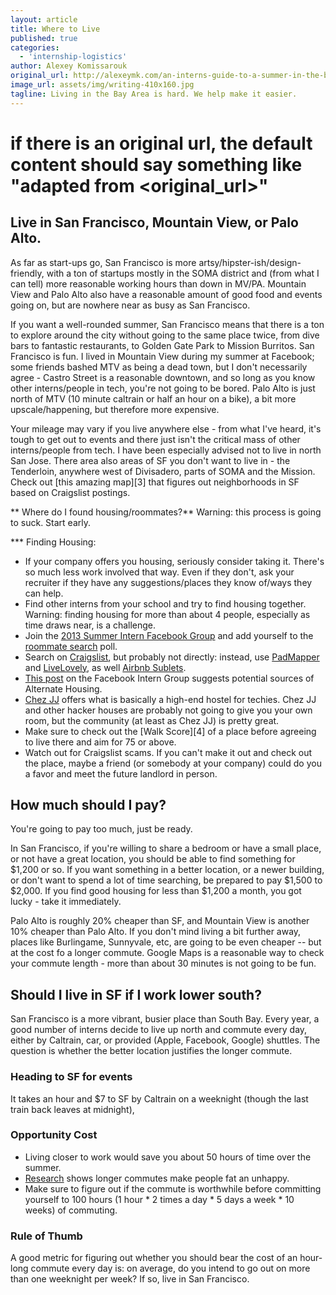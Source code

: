 ```yaml
---
layout: article
title: Where to Live
published: true
categories:
  - 'internship-logistics'
author: Alexey Komissarouk
original_url: http://alexeymk.com/an-interns-guide-to-a-summer-in-the-bay-area/
image_url: assets/img/writing-410x160.jpg
tagline: Living in the Bay Area is hard. We help make it easier.
---
```


# if there is an original url, the default content should say something like "adapted from <original_url>"

## Live in San Francisco, Mountain View, or Palo Alto.
As far as start-ups go, San Francisco is more artsy/hipster-ish/design-friendly, with a ton of startups mostly in the SOMA district and (from what I can tell) more reasonable working hours than down in MV/PA.  Mountain View and Palo Alto also have a reasonable amount of good food and events going on, but are nowhere near as busy as San Francisco.

If you want a well-rounded summer, San Francisco means that there is a ton to explore around the city without going to the same place twice, from dive bars to fantastic restaurants, to Golden Gate Park to Mission Burritos.  San Francisco is fun.  I lived in Mountain View during my summer at Facebook; some friends bashed MTV as being a dead town, but I don't necessarily agree - Castro Street is a reasonable downtown, and so long as you know other interns/people in tech, you're not going to be bored. Palo Alto is just north of MTV (10 minute caltrain or half an hour on a bike), a bit more upscale/happening, but therefore more expensive.

Your mileage may vary if you live anywhere else - from what I've heard, it's tough to get out to events and there just isn't the critical mass of other interns/people from tech.  I have been especially advised not to live in north San Jose.  There area also areas of SF you don't want to live in - the Tenderloin, anywhere west of Divisadero, parts of SOMA and the Mission. Check out [this amazing map][3] that figures out neighborhoods in SF based on Craigslist postings.

** Where do I found housing/roommates?**
Warning: this process is going to suck. Start early.

*** Finding Housing:

- If your company offers you housing, seriously consider taking it. There's so much less work involved that way.  Even if they don't, ask your recruiter if they have any suggestions/places they know of/ways they can help.
- Find other interns from your school and try to find housing together. Warning: finding housing for more than about 4 people, especially as time draws near, is a challenge.
- Join the [2013 Summer Intern Facebook Group](https://www.facebook.com/groups/210814239033807/) and add yourself to the [roommate search](https://www.facebook.com/questions/251394174975813/?qa_ref=qd) poll.
- Search on [Craigslist](http://craigslist.org), but probably not directly: instead, use [PadMapper](http://padmapper.com) and [LiveLovely](http://livelovely.com), as well [Airbnb Sublets](https://www.airbnb.com/sublets).
- [This post](https://www.facebook.com/groups/210814239033807/243098055805425/) on the Facebook Intern Group suggests potential sources of Alternate Housing.
- [Chez JJ](http://chezjj.com/) offers what is basically a high-end hostel for techies. Chez JJ and other hacker houses are probably not going to give you your own room, but the community (at least as Chez JJ) is pretty great.
- Make sure to check out the [Walk Score][4] of a place before agreeing to live there and aim for 75 or above.
- Watch out for Craigslist scams. If you can't make it out and check out the place, maybe a friend (or somebody at your company) could do you a favor and meet the future landlord in person.

## How much should I pay?

You're going to pay too much, just be ready.

In San Francisco, if you're willing to share a bedroom or have a small place, or not have a great location, you should be able to find something for $1,200 or so.  If you want something in a better location, or a newer building, or don't want to spend a lot of time searching, be prepared to pay $1,500 to $2,000.  If you find good housing for less than $1,200 a month, you got lucky - take it immediately.

Palo Alto is roughly 20% cheaper than SF, and Mountain View is another 10% cheaper than Palo Alto.  If you don't mind living a bit further away, places like Burlingame, Sunnyvale, etc, are going to be even cheaper -- but at the cost fo a longer commute.  Google Maps is a reasonable way to check your commute length - more than about 30 minutes is not going to be fun.

## Should I live in SF if I work lower south?

San Francisco is a more vibrant, busier place than South Bay.  Every year, a good number of interns decide to live up north and commute every day, either by Caltrain, car, or provided (Apple, Facebook, Google) shuttles.  The question is whether the better location justifies the longer commute.

### Heading to SF for events
It takes an hour and $7 to SF by Caltrain on a weeknight (though the last train back leaves at midnight),

### Opportunity Cost
- Living closer to work would save you about 50 hours of time over the summer.
- [Research](http://healthland.time.com/2012/05/08/long-commute-your-heart-and-waistline-may-suffer-for-it/) shows longer commutes make people fat an unhappy.
- Make sure to figure out if the commute is worthwhile before committing yourself to 100 hours (1 hour * 2 times a day * 5 days a week * 10 weeks) of commuting.

### Rule of Thumb
A good metric for figuring out whether you should bear the cost of an hour-long commute every day is: on average, do you intend to go out on more than one weeknight per week? If so, live in San Francisco.
